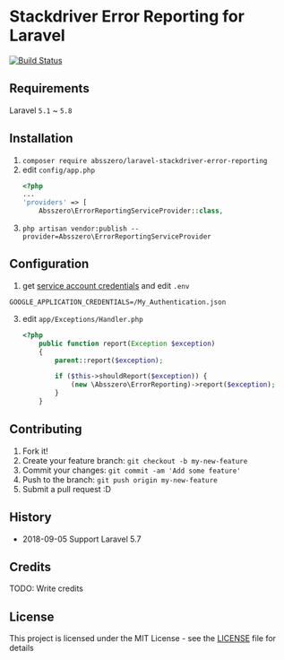 # Stackdriver Error Reporting for Laravel

[![Build Status](https://travis-ci.org/absszero/laravel-stackdriver-error-reporting.svg?branch=master)](https://travis-ci.org/absszero/laravel-stackdriver-error-reporting)

## Requirements

Laravel `5.1` ~ `5.8`

## Installation

1. `composer require absszero/laravel-stackdriver-error-reporting`
2. edit `config/app.php`
    ```php
    <?php
    ...
    'providers' => [
        Absszero\ErrorReportingServiceProvider::class,
    ```        
3. `php artisan vendor:publish --provider=Absszero\ErrorReportingServiceProvider`

## Configuration
1. get [service account credentials](https://cloud.google.com/docs/authentication/getting-started) and edit `.env`
```
GOOGLE_APPLICATION_CREDENTIALS=/My_Authentication.json
```


3. edit `app/Exceptions/Handler.php`

    ```php
    <?php
        public function report(Exception $exception)
        {
            parent::report($exception);

            if ($this->shouldReport($exception)) {
                (new \Absszero\ErrorReporting)->report($exception);
            }
        }
    ```


## Contributing

1. Fork it!
2. Create your feature branch: `git checkout -b my-new-feature`
3. Commit your changes: `git commit -am 'Add some feature'`
4. Push to the branch: `git push origin my-new-feature`
5. Submit a pull request :D

## History

* 2018-09-05 Support Laravel 5.7

## Credits

TODO: Write credits

## License

This project is licensed under the MIT License - see the [LICENSE](LICENSE) file for details
